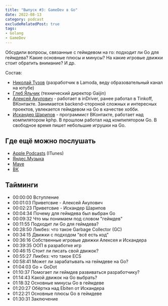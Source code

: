 ```yaml
---
title: "Выпуск #3: GameDev в Go"
date: 2022-08-13
category: podcast
excludeRelatedPost: true
tags:
- Golang
- GameDev
---
```


Обсудили вопросы, связанные с геймдевом на го: подходит ли Go для геймдева? Какие основные плюсы и минусы? На какие
игровые движки стоит обратить внимание? И др.


<PlayerEmbedApple title="Выпуск #3: GameDev в Go"
author="Go Get Podcast"
authorId="id1610745137"
episodeId="1000575962662"
/>



Состав:

- [Николай Тузов](https://t.me/justskiv) (разработчик в Lamoda, веду образовательный канал на ютубе)
- [Глеб Яльчик](https://t.me/gleb_yaltchik) (технический директор Gaijin)
- [Алексей Акулович](http://t.me/AterCattus) - работает в inDriver, ранее работал в Tinkoff, ВКонтакте. Занимается backend-стороной сложных и интересных проектов, увлекается геймдевом на Go в качестве хобби.
- [Искандер Шарипов](http://t.me/quasilyte) - программист ВКонтакте, работает над компилятором kphp. В прошлом работал над компилятором Go. В свободное время пишет небольшие игрушки на Go.

<!-- more -->

## Где ещё можно послушать

- [Apple Podcasts](https://podcasts.apple.com/us/podcast/%D0%B2%D1%8B%D0%BF%D1%83%D1%81%D0%BA-3-gamedev-%D0%B2-go/id1610745137?i=1000575962662) (ITunes)
- [Яндес.Музыка](https://music.yandex.ru/album/21540938/track/106536753)
- [Mave](https://gogetpodcast.mave.digital/ep-3)
- [ВК](https://vk.com/gogetpodcast?w=wall-210788342_4)

## Тайминги

 - 00:00:00 Вступление
 - 00:01:03 Приветсвие - Алексей Акулович
 - 00:02:23 Приветсвие - Искандер Шарипов
 - 00:04:34 Почему для геймдева был выбран Go
 - 00:09:32 Что мы понимаем под словом "геймдев"
 - 00:11:55 Подходит ли Go для геймдева?
 - 00:28:50 Ликбез: что такое Garbage Collector (GC)
 - 00:34:15 Движки с подходом "всё есть код"
 - 00:36:16 Собственные игровые движки Алексея и Искандера
 - 00:39:35 ООП в разработке игр
 - 00:46:15 Стоит ли писать свой движок?
 - 00:55:27 Ликбез: что такое ECS
 - 00:58:41 Может ли зарабатывать на геймдеве на Go?
 - 01:04:03 Go + GoDot
 - 01:10:37 Помогает ли геймдев развиваться разработчику?
 - 01:14:43 Какой движок на Go выбрать?
 - 01:18:32 Основные минусы Go в геймдеве
 - 01:20:27 Обёртка над Ebiten от Искандера
 - 01:22:21 Основные плюсы Go в геймдеве
 - 01:30:31 Заключение

<Remark></Remark>